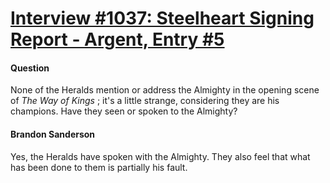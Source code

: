 # [Interview #1037: Steelheart Signing Report - Argent, Entry #5](https://www.theoryland.com/intvmain.php?i=1037#5)

#### Question

None of the Heralds mention or address the Almighty in the opening scene of
*The Way of Kings*
; it's a little strange, considering they are his champions. Have they seen or spoken to the Almighty?

#### Brandon Sanderson

Yes, the Heralds have spoken with the Almighty. They also feel that what has been done to them is partially his fault.

